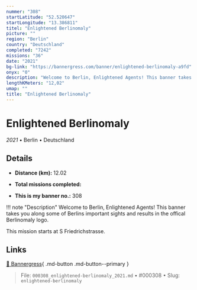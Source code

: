 ```yaml
---
nummer: "308"
startLatitude: "52.520647"
startLongitude: "13.386811"
titel: "Enlightened Berlinomaly"
picture: ""
region: "Berlin"
country: "Deutschland"
completed: "7242"
missions: "36"
date: "2021"
bg-link: "https://bannergress.com/banner/enlightened-berlinomaly-a9fd"
onyx: "0"
description: "Welcome to Berlin, Enlightened Agents! This banner takes you along some of Berlins important sights and results in the offical Berlinomaly logo. \n\nThis mission starts at S Friedrichstrasse."
lengthKMeters: "12,02"
umap: ""
title: "Enlightened Berlinomaly"
---
```

# Enlightened Berlinomaly

*2021* • Berlin • Deutschland



## Details
- **Distance (km):** 12.02

- **Total missions completed:** 
- **This is my banner no.:** 308


!!! note "Description"
    Welcome to Berlin, Enlightened Agents! This banner takes you along some of Berlins important sights and results in the offical Berlinomaly logo. 

This mission starts at S Friedrichstrasse.



## Links
[🔗 Bannergress](https://bannergress.com/banner/enlightened-berlinomaly-a9fd){ .md-button .md-button--primary }



> File: `000308_enlightened-berlinomaly_2021.md` • #000308 • Slug: `enlightened-berlinomaly`
